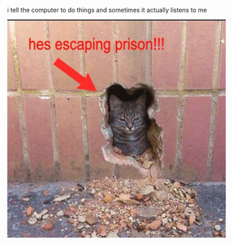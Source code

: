 i tell the computer to do things and sometimes it actually listens to me
<!--START_SECTION:update_image-->
<img src=https://raw.githubusercontent.com/sneakykestrel/sneakykestrel/main/.github/images/escaping-prison.png height="" width="" align=left alt=kitty />
<!--END_SECTION:update_image-->

